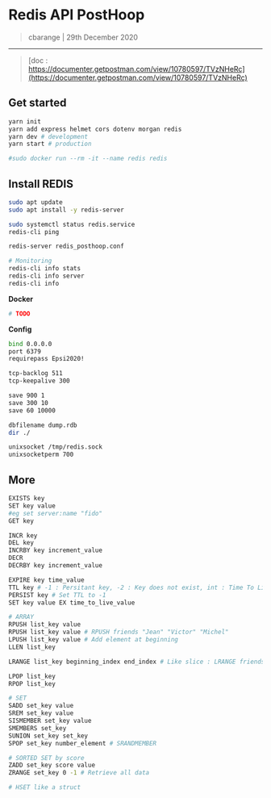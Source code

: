 # Redis API PostHoop
> cbarange | 29th December 2020
---

> [doc : https://documenter.getpostman.com/view/10780597/TVzNHeRc](https://documenter.getpostman.com/view/10780597/TVzNHeRc)

## Get started
```bash
yarn init
yarn add express helmet cors dotenv morgan redis
yarn dev # development
yarn start # production

#sudo docker run --rm -it --name redis redis
```

## Install REDIS

```bash
sudo apt update
sudo apt install -y redis-server

sudo systemctl status redis.service
redis-cli ping

redis-server redis_posthoop.conf

# Monitoring
redis-cli info stats
redis-cli info server
redis-cli info
```

**Docker**
```bash
# TODO
```

**Config**
```bash
bind 0.0.0.0
port 6379
requirepass Epsi2020!

tcp-backlog 511
tcp-keepalive 300

save 900 1
save 300 10
save 60 10000

dbfilename dump.rdb
dir ./

unixsocket /tmp/redis.sock
unixsocketperm 700
```

## More 
```bash
EXISTS key
SET key value
#eg set server:name "fido"
GET key

INCR key
DEL key
INCRBY key increment_value
DECR
DECRBY key increment_value

EXPIRE key time_value
TTL key # -1 : Persitant key, -2 : Key does not exist, int : Time To Live
PERSIST key # Set TTL to -1
SET key value EX time_to_live_value

# ARRAY
RPUSH list_key value
RPUSH list_key value # RPUSH friends "Jean" "Victor" "Michel"
LPUSH list_key value # Add element at beginning
LLEN list_key

LRANGE list_key beginning_index end_index # Like slice : LRANGE friends 1 2

LPOP list_key
RPOP list_key

# SET
SADD set_key value
SREM set_key value
SISMEMBER set_key value
SMEMBERS set_key
SUNION set_key set_key
SPOP set_key number_element # SRANDMEMBER

# SORTED SET by score
ZADD set_key score value
ZRANGE set_key 0 -1 # Retrieve all data

# HSET like a struct
```